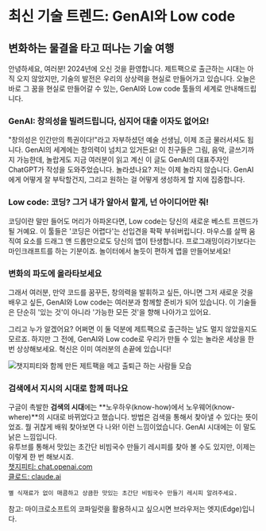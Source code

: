 # 최신 기술 트렌드: GenAI와 Low code
## 변화하는 물결을 타고 떠나는 기술 여행

안녕하세요, 여러분! 2024년에 오신 것을 환영합니다. 제트팩으로 출근하는 시대는 아직 오지 않았지만, 기술의 발전은 우리의 상상력을 현실로 만들어가고 있습니다. 오늘은 바로 그 꿈을 현실로 만들어갈 수 있는, GenAI와 Low code 툴들의 세계로 안내해드립니다.

### GenAI: 창의성을 빌려드립니다, 심지어 대출 이자도 없어요!
"창의성은 인간만의 특권이다!"라고 자부하셨던 예술 선생님, 이제 조금 물러서셔도 됩니다. GenAI의 세계에는 창의력이 넘치고 있거든요! 이 친구들은 그림, 음악, 글쓰기까지 가능한데, 놀랍게도 지금 여러분이 읽고 계신 이 글도 GenAI의 대표주자인 ChatGPT가 작성을 도와주었습니다. 놀라셨나요? 저는 이제 놀라지 않습니다. GenAI에게 어떻게 잘 부탁할건지, 그리고 원하는 걸 어떻게 생성하게 할 지에 집중합니다.

### Low code: 코딩? 그거 내가 알아서 할게, 넌 아이디어만 줘!
코딩이란 말만 들어도 머리가 아파온다면, Low code는 당신의 새로운 베스트 프렌드가 될 거예요. 이 툴들은 '코딩은 어렵다'는 선입견을 팍팍 부숴버립니다. 마우스를 살짝 움직여 요소를 드래그 앤 드롭만으로도 당신의 앱이 탄생합니다. 프로그래밍이라기보다는 마인크래프트를 하는 기분이죠. 놀이터에서 놀듯이 편하게 앱을 만들어보세요!

### 변화의 파도에 올라타보세요
그래서 여러분, 만약 코드를 꿈꾸든, 창의력을 발휘하고 싶든, 아니면 그저 새로운 것을 배우고 싶든, GenAI와 Low code는 여러분과 함께할 준비가 되어 있습니다. 이 기술들은 단순히 '있는 것'이 아니라 '가능한 모든 것'을 향해 나아가고 있어요. 

그리고 누가 알겠어요? 어쩌면 이 둘 덕분에 제트팩으로 출근하는 날도 멀지 않았을지도 모르죠. 하지만 그 전에, GenAI와 Low code로 우리가 만들 수 있는 놀라운 세상을 한번 상상해보세요. 혁신은 이미 여러분의 손끝에 있습니다!

![챗지피티와 함께 만든 제트팩을 메고 출퇴근 하는 사람들 모습](/images/jetpack_commuters.png)

### 검색에서 지시의 시대로 함께 떠나요
구글이 촉발한 **검색의 시대**에는 **노우하우(know-how)에서 노우웨어(know-where)**의 시대로 바뀌었다고 했습니다. 방법은 검색을 통해서 찾아낼 수 있다는 뜻이었죠. 뭘 귀찮게 배워 찾아보면 다 나와! 이런 느낌이었습니다. GenAI 시대에는 이 말도 낡은 느낌입니다.  
유투브를 통해서 맛있는 초간단 비빔국수 만들기 레시피를 찾아 볼 수도 있지만, 이제는 이렇게 한 번 해보시죠.  
[챗지피티: chat.openai.com](https://chat.openai.com/)  
[클로드: claude.ai](https://claude.ai/)

```별 식재료가 없이 매콤하고 상큼한 맛있는 초간단 비빔국수 만들기 레시피 알려주세요.```

참고: 마이크로소프트의 코파일럿을 활용하시고 싶으시면 브라우저는 엣지(Edge)입니다.